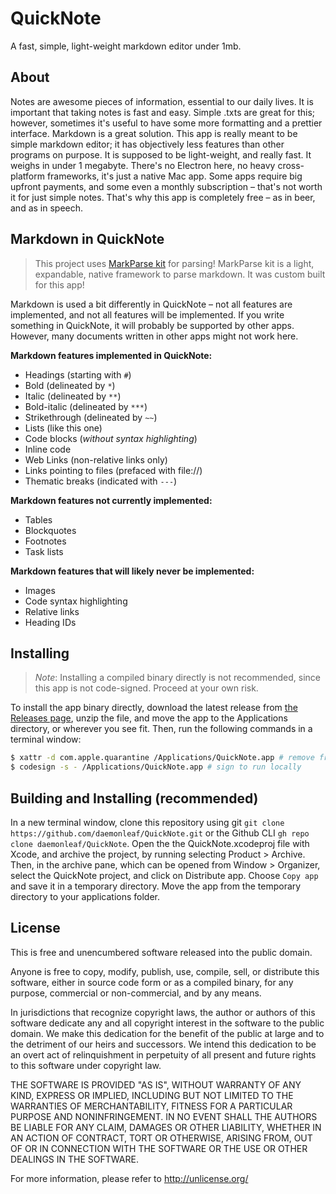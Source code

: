 # QuickNote
A fast, simple, light-weight markdown editor under 1mb.

## About
Notes are awesome pieces of information, essential to our daily lives. It is important that taking notes is fast and easy. Simple .txts are great for this; however, sometimes it's useful to have some more formatting and a prettier interface. Markdown is a great solution. This app is really meant to be simple markdown editor; it has objectively less features than other programs on purpose. It is supposed to be light-weight, and really fast. It weighs in under 1 megabyte. There's no Electron here, no heavy cross-platform frameworks, it's just a native Mac app. Some apps require big upfront payments, and some even a monthly subscription – that's not worth it for just simple notes. That's why this app is completely free – as in beer, and as in speech. 

## Markdown in QuickNote
> This project uses [MarkParse kit](https://github.com/daemonleaf/MarkParse) for parsing! MarkParse kit is a light, expandable, native framework to parse markdown. It was custom built for this app!

Markdown is used a bit differently in QuickNote – not all features are implemented, and not all features will be implemented. If you write something in QuickNote, it will probably be supported by other apps. However, many documents written in other apps might not work here.

**Markdown features implemented in QuickNote:**
* Headings (starting with `#`)
* Bold (delineated by `*`)
* Italic (delineated by `**`)
* Bold-italic (delineated by `***`)
* Strikethrough (delineated by `~~`)
* Lists (like this one)
* Code blocks (*without syntax highlighting*)
* Inline code
* Web Links (non-relative links only)
* Links pointing to files (prefaced with file://)
* Thematic breaks (indicated with `---`)

**Markdown features not currently implemented:**
* Tables
* Blockquotes
* Footnotes
* Task lists

**Markdown features that will likely never be implemented:**
* Images
* Code syntax highlighting
* Relative links
* Heading IDs

## Installing
> *Note*: Installing a compiled binary directly is not recommended, since this app is not code-signed. Proceed at your own risk.

To install the app binary directly, download the latest release from [the Releases page](https://github.com/daemonleaf/QuickNote/releases), unzip the file, and move the app to the Applications directory, or wherever you see fit. Then, run the following commands in a terminal window:
```sh
$ xattr -d com.apple.quarantine /Applications/QuickNote.app # remove from quarantine
$ codesign -s - /Applications/QuickNote.app # sign to run locally
```

## Building and Installing (recommended)
In a new terminal window, clone this repository using git `git clone https://github.com/daemonleaf/QuickNote.git` or the Github CLI `gh repo clone daemonleaf/QuickNote`. Open the the QuickNote.xcodeproj file with Xcode, and archive the project, by running selecting Product > Archive. Then, in the archive pane, which can be opened from Window > Organizer, select the QuickNote project, and click on Distribute app. Choose `Copy app` and save it in a temporary directory. Move the app from the temporary directory to your applications folder.

## License
This is free and unencumbered software released into the public domain.

Anyone is free to copy, modify, publish, use, compile, sell, or
distribute this software, either in source code form or as a compiled
binary, for any purpose, commercial or non-commercial, and by any
means.

In jurisdictions that recognize copyright laws, the author or authors
of this software dedicate any and all copyright interest in the
software to the public domain. We make this dedication for the benefit
of the public at large and to the detriment of our heirs and
successors. We intend this dedication to be an overt act of
relinquishment in perpetuity of all present and future rights to this
software under copyright law.

THE SOFTWARE IS PROVIDED "AS IS", WITHOUT WARRANTY OF ANY KIND,
EXPRESS OR IMPLIED, INCLUDING BUT NOT LIMITED TO THE WARRANTIES OF
MERCHANTABILITY, FITNESS FOR A PARTICULAR PURPOSE AND NONINFRINGEMENT.
IN NO EVENT SHALL THE AUTHORS BE LIABLE FOR ANY CLAIM, DAMAGES OR
OTHER LIABILITY, WHETHER IN AN ACTION OF CONTRACT, TORT OR OTHERWISE,
ARISING FROM, OUT OF OR IN CONNECTION WITH THE SOFTWARE OR THE USE OR
OTHER DEALINGS IN THE SOFTWARE.

For more information, please refer to <http://unlicense.org/>
